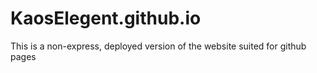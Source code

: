 # KaosElegent.github.io
This is a non-express, deployed version of the website suited for github pages
